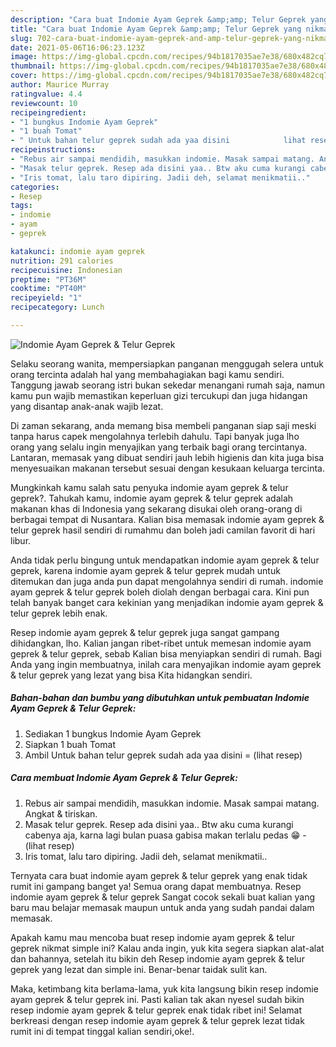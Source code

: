 ```yaml
---
description: "Cara buat Indomie Ayam Geprek &amp;amp; Telur Geprek yang nikmat dan Mudah Dibuat"
title: "Cara buat Indomie Ayam Geprek &amp;amp; Telur Geprek yang nikmat dan Mudah Dibuat"
slug: 702-cara-buat-indomie-ayam-geprek-and-amp-telur-geprek-yang-nikmat-dan-mudah-dibuat
date: 2021-05-06T16:06:23.123Z
image: https://img-global.cpcdn.com/recipes/94b1817035ae7e38/680x482cq70/indomie-ayam-geprek-telur-geprek-foto-resep-utama.jpg
thumbnail: https://img-global.cpcdn.com/recipes/94b1817035ae7e38/680x482cq70/indomie-ayam-geprek-telur-geprek-foto-resep-utama.jpg
cover: https://img-global.cpcdn.com/recipes/94b1817035ae7e38/680x482cq70/indomie-ayam-geprek-telur-geprek-foto-resep-utama.jpg
author: Maurice Murray
ratingvalue: 4.4
reviewcount: 10
recipeingredient:
- "1 bungkus Indomie Ayam Geprek"
- "1 buah Tomat"
- " Untuk bahan telur geprek sudah ada yaa disini            lihat resep"
recipeinstructions:
- "Rebus air sampai mendidih, masukkan indomie. Masak sampai matang. Angkat &amp; tiriskan."
- "Masak telur geprek. Resep ada disini yaa.. Btw aku cuma kurangi cabenya aja, karna lagi bulan puasa gabisa makan terlalu pedas 😁           (lihat resep)"
- "Iris tomat, lalu taro dipiring. Jadii deh, selamat menikmatii.."
categories:
- Resep
tags:
- indomie
- ayam
- geprek

katakunci: indomie ayam geprek 
nutrition: 291 calories
recipecuisine: Indonesian
preptime: "PT36M"
cooktime: "PT40M"
recipeyield: "1"
recipecategory: Lunch

---
```



![Indomie Ayam Geprek &amp; Telur Geprek](https://img-global.cpcdn.com/recipes/94b1817035ae7e38/680x482cq70/indomie-ayam-geprek-telur-geprek-foto-resep-utama.jpg)

Selaku seorang wanita, mempersiapkan panganan menggugah selera untuk orang tercinta adalah hal yang membahagiakan bagi kamu sendiri. Tanggung jawab seorang istri bukan sekedar menangani rumah saja, namun kamu pun wajib memastikan keperluan gizi tercukupi dan juga hidangan yang disantap anak-anak wajib lezat.

Di zaman  sekarang, anda memang bisa membeli panganan siap saji meski tanpa harus capek mengolahnya terlebih dahulu. Tapi banyak juga lho orang yang selalu ingin menyajikan yang terbaik bagi orang tercintanya. Lantaran, memasak yang dibuat sendiri jauh lebih higienis dan kita juga bisa menyesuaikan makanan tersebut sesuai dengan kesukaan keluarga tercinta. 



Mungkinkah kamu salah satu penyuka indomie ayam geprek &amp; telur geprek?. Tahukah kamu, indomie ayam geprek &amp; telur geprek adalah makanan khas di Indonesia yang sekarang disukai oleh orang-orang di berbagai tempat di Nusantara. Kalian bisa memasak indomie ayam geprek &amp; telur geprek hasil sendiri di rumahmu dan boleh jadi camilan favorit di hari libur.

Anda tidak perlu bingung untuk mendapatkan indomie ayam geprek &amp; telur geprek, karena indomie ayam geprek &amp; telur geprek mudah untuk ditemukan dan juga anda pun dapat mengolahnya sendiri di rumah. indomie ayam geprek &amp; telur geprek boleh diolah dengan berbagai cara. Kini pun telah banyak banget cara kekinian yang menjadikan indomie ayam geprek &amp; telur geprek lebih enak.

Resep indomie ayam geprek &amp; telur geprek juga sangat gampang dihidangkan, lho. Kalian jangan ribet-ribet untuk memesan indomie ayam geprek &amp; telur geprek, sebab Kalian bisa menyiapkan sendiri di rumah. Bagi Anda yang ingin membuatnya, inilah cara menyajikan indomie ayam geprek &amp; telur geprek yang lezat yang bisa Kita hidangkan sendiri.

<!--inarticleads1-->

##### Bahan-bahan dan bumbu yang dibutuhkan untuk pembuatan Indomie Ayam Geprek &amp; Telur Geprek:

1. Sediakan 1 bungkus Indomie Ayam Geprek
1. Siapkan 1 buah Tomat
1. Ambil  Untuk bahan telur geprek sudah ada yaa disini =           (lihat resep)




<!--inarticleads2-->

##### Cara membuat Indomie Ayam Geprek &amp; Telur Geprek:

1. Rebus air sampai mendidih, masukkan indomie. Masak sampai matang. Angkat &amp; tiriskan.
1. Masak telur geprek. Resep ada disini yaa.. Btw aku cuma kurangi cabenya aja, karna lagi bulan puasa gabisa makan terlalu pedas 😁 -           (lihat resep)
1. Iris tomat, lalu taro dipiring. Jadii deh, selamat menikmatii..




Ternyata cara buat indomie ayam geprek &amp; telur geprek yang enak tidak rumit ini gampang banget ya! Semua orang dapat membuatnya. Resep indomie ayam geprek &amp; telur geprek Sangat cocok sekali buat kalian yang baru mau belajar memasak maupun untuk anda yang sudah pandai dalam memasak.

Apakah kamu mau mencoba buat resep indomie ayam geprek &amp; telur geprek nikmat simple ini? Kalau anda ingin, yuk kita segera siapkan alat-alat dan bahannya, setelah itu bikin deh Resep indomie ayam geprek &amp; telur geprek yang lezat dan simple ini. Benar-benar taidak sulit kan. 

Maka, ketimbang kita berlama-lama, yuk kita langsung bikin resep indomie ayam geprek &amp; telur geprek ini. Pasti kalian tak akan nyesel sudah bikin resep indomie ayam geprek &amp; telur geprek enak tidak ribet ini! Selamat berkreasi dengan resep indomie ayam geprek &amp; telur geprek lezat tidak rumit ini di tempat tinggal kalian sendiri,oke!.

